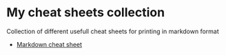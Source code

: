 # My cheat sheets collection
Collection of different usefull cheat sheets for printing in markdown format

- [Markdown cheat sheet](markdown.md)
